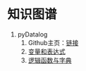# 知识图谱
1. pyDatalog
    1. Github主页：[链接](https://github.com/pcarbonn/pyDatalog)
    2. [变量和表达式](pyDatalog-变量和表达式.ipynb)
    3. [逻辑函数与字典](pyDatalog-逻辑函数与字典.ipynb)

